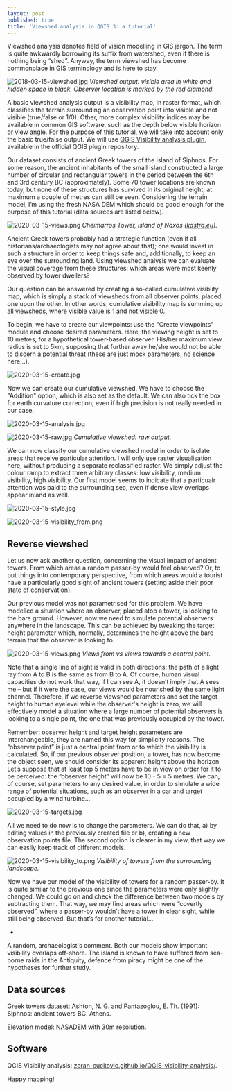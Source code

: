 ```yaml
---
layout: post
published: true
title: 'Viewshed analysis in QGIS 3: a tutorial'
---
```


Viewshed analysis denotes field of vision modelling in GIS jargon. The term is quite awkwardly borrowing its suffix from watershed, even if there is nothing being “shed”. Anyway, the term viewshed has become commonplace in GIS terminology and is here to stay. 

![2018-03-15-viewshed.jpg]({{site.baseurl}}/figures/2020-03-15-viewshed.jpg)
*Viewshed output: visible area in white and hidden space in black. Observer location is marked by the red diamond.* 

A basic viewshed analysis output is a visibility map, in raster format, which classifies the terrain surrounding an observation point into visible and not visible (true/false or 1/0). Other, more complex visibility indices may be available in common GIS software, such as the depth below visible horizon or view angle. For the purpose of this tutorial, we will take into account only the basic true/false output. We will use [QGIS Visibility analysis plugin]( http://www.zoran-cuckovic.from.hr/QGIS-visibility-analysis/), available in the official QGIS plugin repository. 

Our dataset consists of ancient Greek towers of the island of Siphnos. For some reason, the ancient inhabitants of the small island constructed a large number of circular and rectangular towers in the period between the 6th and 3rd century BC (approximately). Some 70 tower locations are known today, but none of these structures has survived in its original height; at maximum a couple of metres can still be seen. Considering the terrain model, I’m using the fresh NASA DEM which should be good enough for the purpose of this tutorial (data sources are listed below). 

![2020-03-15-views.png]({{site.baseurl}}/figures/2020-03-15-tower.jpg)
*Cheimarros Tower, island of Naxos ([kastra.eu](https://www.kastra.eu/castleen.php?kastro=xeimaros)).*

Ancient Greek towers probably had a strategic function (even if all historians/archaeologists may not agree about that); one would invest in such a structure in order to keep things safe and, additionally, to keep an eye over the surrounding land. Using viewshed analysis we can evaluate the visual coverage from these structures: which areas were most keenly observed by tower dwellers? 

Our question can be answered by creating a so-called cumulative visiblity map, which is simply a stack of viewsheds from all observer points, placed one upon the other. In other words, cumulative visibility map is summing up all viewsheds, where visible value is 1 and not visible 0. 

To begin, we have to create our viewpoints: use the "Create viewpoints" module and choose desired parameters. Here, the viewing height is set to 10 metres, for a hypothetical tower-based observer. His/her maximum view radius is set to 5km, supposing that further away he/she would not be able to discern a potential threat (these are just mock parameters, no science here…). 

![2020-03-15-create.jpg]({{site.baseurl}}/figures/2020-03-15-create.jpg)

Now we can create our cumulative viewshed. We have to choose the "Addition" option, which is also set as the default. We can also tick the box for earth curvature correction, even if high precision is not really needed in our case.  

![2020-03-15-analysis.jpg]({{site.baseurl}}/figures/2020-03-15-analysis.jpg)

![2020-03-15-raw.jpg]({{site.baseurl}}/figures/2020-03-15-raw.jpg)
*Cumulative viewshed: raw output.*

We can now classify our cumulative viewshed model in order to isolate areas that receive particular attention. I will only use raster visualisation here, without producing a separate reclassified raster. We simply adjust the colour ramp to extract three arbitrary classes: low visibility, medium visibility, high visibility. Our first model seems to indicate that a particualr attention was paid to the surrounding sea, even if dense view overlaps appear inland as well.  

![2020-03-15-style.jpg]({{site.baseurl}}/figures/2020-03-15-style.jpg)

![2020-03-15-visibility_from.png]({{site.baseurl}}/figures/2020-03-15-visibility_from.png)

## Reverse viewshed 

Let us now ask another question, concerning the visual impact of ancient towers. From which areas a random passer-by would feel observed? Or, to put things into contemporary perspective, from which areas would a tourist have a particularly good sight of ancient towers (setting aside their poor state of conservation). 

Our previous model was not parametrised for this problem. We have modelled a situation where an observer, placed atop a tower, is looking to the bare ground. However, now we need to simulate potential observers anywhere in the landscape. This can be achieved by tweaking the target height parameter which, normally, determines the height above the bare terrain that the observer is looking to. 

![2020-03-15-views.png]({{site.baseurl}}/figures/2020-03-15-views.png)
*Views from vs views towards a central point.*

Note that a single line of sight is valid in both directions: the path of a light ray from A to B is the same as from B to A. Of course, human visual capacities do not work that way, if I can see A, it doesn’t imply that A sees me – but if it were the case, our views would be nourished by the same light channel. Therefore, if we reverse viewshed parameters and set the target height to human eyelevel while the observer's height is zero, we will effectively model a situation where a large number of potential observers is looking to a single point, the one that was previously occupied by the tower.

Remember: observer height and target height parameters are interchangeable, they are named this way for simplicity reasons. The “observer point” is just a central point from or to which the visibility is calculated. So, if our previous observer position, a tower, has now become the object seen, we should consider its apparent height above the horizon. Let’s suppose that at least top 5 meters have to be in view on order for it to be perceived: the “observer height” will now be 10 - 5 = 5 metres. We can, of course, set parameters to any desired value, in order to simulate a wide range of potential situations, such as an observer in a car and target occupied by a wind turbine… 

![2020-03-15-targets.jpg]({{site.baseurl}}/figures/2020-03-15-targets.jpg)

All we need to do now is to change the parameters. We can do that, a) by editing values in the previously created file or b), creating a new observation points file. The second option is clearer in my view, that way we can easily keep track of different models. 

![2020-03-15-visibility_to.png]({{site.baseurl}}/figures/2020-03-15-visibility_to.png)
*Visibility of towers from the surrounding landscape.*

Now we have our model of the visibility of towers for a random passer-by. It is quite similar to the previous one since the parameters were only slightly changed. We could go on and check the difference between two models by subtracting them. That way, we may find areas which were “covertly observed”, where a passer-by wouldn’t have a tower in clear sight, while still being observed. But that’s for another tutorial…  
 
*

A random, archaeologist's comment. Both our models show important visibility overlaps off-shore. The island is known to have suffered from sea-borne raids in the Antiquity, defence from piracy might be one of the hypotheses for further study. 

## Data sources

Greek towers dataset: Ashton, N. G. and Pantazoglou, E. Th. (1991): Siphnos: ancient towers BC. Athens. 

Elevation model: [NASADEM](https://earthdata.nasa.gov/esds/competitive-programs/measures/nasadem) with 30m resolution.

## Software

QGIS Visibiliy analysis: [zoran-cuckovic.github.io/QGIS-visibility-analysis/](https://zoran-cuckovic.github.io/QGIS-visibility-analysis/).

Happy mapping!
